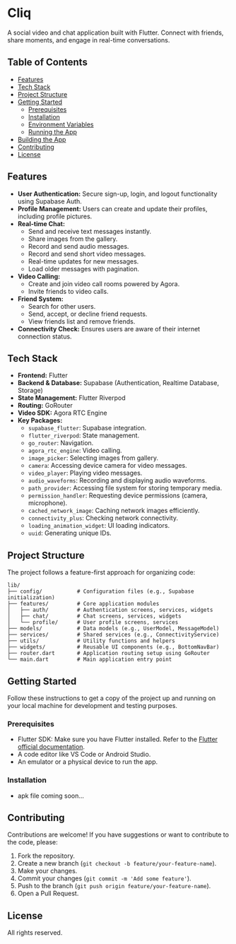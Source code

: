 # Cliq

A social video and chat application built with Flutter. Connect with friends, share moments, and engage in real-time conversations.

## Table of Contents

- [Features](#features)
- [Tech Stack](#tech-stack)
- [Project Structure](#project-structure)
- [Getting Started](#getting-started)
  - [Prerequisites](#prerequisites)
  - [Installation](#installation)
  - [Environment Variables](#environment-variables)
  - [Running the App](#running-the-app)
- [Building the App](#building-the-app)
- [Contributing](#contributing)
- [License](#license)

## Features

-   **User Authentication:** Secure sign-up, login, and logout functionality using Supabase Auth.
-   **Profile Management:** Users can create and update their profiles, including profile pictures.
-   **Real-time Chat:**
    -   Send and receive text messages instantly.
    -   Share images from the gallery.
    -   Record and send audio messages.
    -   Record and send short video messages.
    -   Real-time updates for new messages.
    -   Load older messages with pagination.
-   **Video Calling:**
    -   Create and join video call rooms powered by Agora.
    -   Invite friends to video calls.
-   **Friend System:**
    -   Search for other users.
    -   Send, accept, or decline friend requests.
    -   View friends list and remove friends.
-   **Connectivity Check:** Ensures users are aware of their internet connection status.

## Tech Stack

-   **Frontend:** Flutter
-   **Backend & Database:** Supabase (Authentication, Realtime Database, Storage)
-   **State Management:** Flutter Riverpod
-   **Routing:** GoRouter
-   **Video SDK:** Agora RTC Engine
-   **Key Packages:**
    -   `supabase_flutter`: Supabase integration.
    -   `flutter_riverpod`: State management.
    -   `go_router`: Navigation.
    -   `agora_rtc_engine`: Video calling.
    *   `image_picker`: Selecting images from gallery.
    *   `camera`: Accessing device camera for video messages.
    *   `video_player`: Playing video messages.
    *   `audio_waveforms`: Recording and displaying audio waveforms.
    *   `path_provider`: Accessing file system for storing temporary media.
    *   `permission_handler`: Requesting device permissions (camera, microphone).
    *   `cached_network_image`: Caching network images efficiently.
    *   `connectivity_plus`: Checking network connectivity.
    *   `loading_animation_widget`: UI loading indicators.
    *   `uuid`: Generating unique IDs.

## Project Structure

The project follows a feature-first approach for organizing code:

```
lib/
├── config/           # Configuration files (e.g., Supabase initialization)
├── features/         # Core application modules
│   ├── auth/         # Authentication screens, services, widgets
│   ├── chat/         # Chat screens, services, widgets
│   └── profile/      # User profile screens, services
├── models/           # Data models (e.g., UserModel, MessageModel)
├── services/         # Shared services (e.g., ConnectivityService)
├── utils/            # Utility functions and helpers
├── widgets/          # Reusable UI components (e.g., BottomNavBar)
├── router.dart       # Application routing setup using GoRouter
└── main.dart         # Main application entry point
```

## Getting Started

Follow these instructions to get a copy of the project up and running on your local machine for development and testing purposes.

### Prerequisites

-   Flutter SDK: Make sure you have Flutter installed. Refer to the [Flutter official documentation](https://flutter.dev/docs/get-started/install).
-   A code editor like VS Code or Android Studio.
-   An emulator or a physical device to run the app.

### Installation

- apk file coming soon...

## Contributing

Contributions are welcome! If you have suggestions or want to contribute to the code, please:

1.  Fork the repository.
2.  Create a new branch (`git checkout -b feature/your-feature-name`).
3.  Make your changes.
4.  Commit your changes (`git commit -m 'Add some feature'`).
5.  Push to the branch (`git push origin feature/your-feature-name`).
6.  Open a Pull Request.

## License

All rights reserved.
